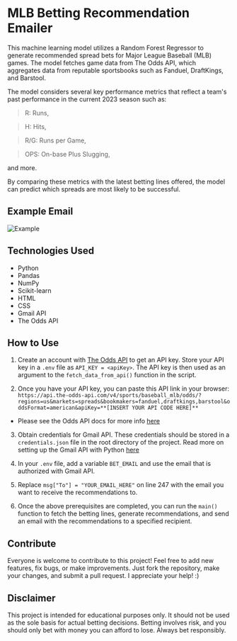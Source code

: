 # MLB Betting Recommendation Emailer

This machine learning model utilizes a Random Forest Regressor to generate recommended spread bets for Major League Baseball (MLB) games. The model fetches game data from The Odds API, which aggregates data from reputable sportsbooks such as Fanduel, DraftKings, and Barstool.

The model considers several key performance metrics that reflect a team's past performance in the current 2023 season such as:
> R: Runs,

> H: Hits,
  
> R/G: Runs per Game,
  
> OPS: On-base Plus Slugging,
  
and more.

By comparing these metrics with the latest betting lines offered, the model can predict which spreads are most likely to be successful.

## Example Email

![Example](https://user-images.githubusercontent.com/43586291/235729092-86301d2e-3ccc-4912-9ad3-c3c22c88258b.png)

## Technologies Used
- Python
- Pandas
- NumPy
- Scikit-learn
- HTML
- CSS
- Gmail API
- The Odds API

## How to Use
1. Create an account with [The Odds API](https://the-odds-api.com/) to get an API key. Store your API key in a `.env` file as `API_KEY = <apiKey>`. The API key is then used as an argument to the `fetch_data_from_api()` function in the script.

2. Once you have your API key, you can paste this API link in your browser:
    `https://api.the-odds-api.com/v4/sports/baseball_mlb/odds/?regions=us&markets=spreads&bookmakers=fanduel,draftkings,barstool&oddsFormat=american&apiKey=**[INSERT YOUR API CODE HERE]**`
  - Please see the Odds API docs for more info [here](https://the-odds-api.com/liveapi/guides/v4/)

3. Obtain credentials for Gmail API. These credentials should be stored in a `credentials.json` file in the root directory of the project. Read more on setting up the Gmail API with Python [here](https://developers.google.com/gmail/api/quickstart/python)

4. In your `.env` file, add a variable `BET_EMAIL` and use the email that is authorized with Gmail API.

5. Replace ```msg["To"] = "YOUR_EMAIL_HERE"``` on line 247 with the email you want to receive the recommendations to.

6. Once the above prerequisites are completed, you can run the `main()` function to fetch the betting lines, generate recommendations, and send an email with the recommendations to a specified recipient.

## Contribute
Everyone is welcome to contribute to this project! Feel free to add new features, fix bugs, or make improvements. Just fork the repository, make your changes, and submit a pull request. I appreciate your help! :)

## Disclaimer
This project is intended for educational purposes only. It should not be used as the sole basis for actual betting decisions. Betting involves risk, and you should only bet with money you can afford to lose. Always bet responsibly.
